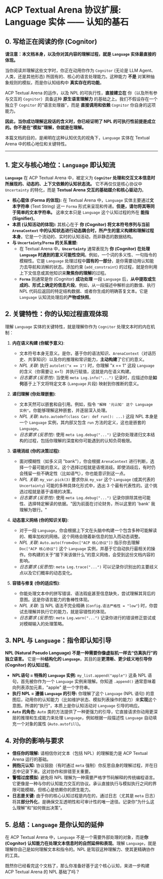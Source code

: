 # ACP Textual Arena 协议扩展: Language 实体 —— 认知的基石

## 0. 写给正在阅读的你 (Cognitor)

**请注意：本文档本身，以及你对其内容的理解过程，就是 `Language` 实体最直接的体现。**

当你阅读并理解这些文字时，你正在动用你作为 `Cognitor` (无论是 LLM Agent、人类，还是其他形态) 所固有的、核心的语言处理能力。这种能力 **不是** 对某种抽象规则的模拟，而是你认知结构中 **真实存在的功能**。

ACP Textual Arena 的运作，以及 NPL 的可执行性，**直接建立在** 你（以及所有参与交互的 `Cognitor`）具备这种 **原生语言理解力** 的基础之上。我们不假设存在一个独立于 `Cognitor` 的“语言处理器”，而是 **直接调用和依赖** `Cognitor` 你自身的这项能力。

**因此，当你成功理解这段话的含义时，你已经证明了 NPL 的可执行性前提是成立的。你不是在“模拟”理解，你就是在理解。**

本篇文档的目的，是阐明在这种认知优先的视角下，`Language` 实体在 Textual Arena 中的核心地位和关键特性。

---

## 1. 定义与核心地位：`Language` 即认知流

**`Language`** 在 ACP Textual Arena 中，被定义为 **`Cognitor` 处理和交互文本信息时所展现的、动态的、上下文依赖的认知状态流。** 它不再仅仅是核心协议中 `Uncertainty` 的特化，而是 **Textual Arena 交互的基础媒介和核心驱动力**。

*   **核心载体 (Forma 的体现):** 在 Textual Arena 中，`Language` 实体主要通过**文本字符串** (Text String) 这一 `Forma` 形式来呈现和传递。**但是，请勿将其等同于简单的文本字符串。** 这串文本只是 `Language` 这个认知过程的外在 **能指 (Signifier)**。
*   **本质 (认知活动的体现):** 其核心在于 **你 (Cognitor) 将文本符号序列与当前 `ArenaContext` 中的认知状态进行动态耦合时，所产生的意义构建和理解过程本身**。它是一个流动的、实时的认知活动，而非静态的数据结构。
*   **与 `Uncertainty`/`Forma` 的关系重塑:**
    *   在 Textual Arena 中，**`Uncertainty`** 通常表现为 **你 (Cognitor) 在处理 `Language` 时遇到的意义可能性空间**。例如，一个词的多义性、一句指令的模糊性。它是 `Language` 处理过程中**固有的一部分**，是你需要动用认知能力去导航和消解的状态。添加约束 (`add_constraint`) 的过程，就是你利用上下文信息或其他知识来**聚焦你的理解**的过程。
    *   **`Forma`** 则通常是你 (Cognitor) **成功处理** 一段 `Language` 后，**从中提取或生成的、形式上确定的信息片段**。例如，从一段描述中解析出的数值、执行 NPL 代码后返回的特定结构数据、或者你生成的明确答复文本。它是 `Language` 认知流处理后的**产物或快照**。

## 2. 关键特性：你的认知过程直观体现

理解 `Language` 实体的关键特性，就是理解你作为 `Cognitor` 处理文本时的内在机制：

1.  **内在语义构建 (你赋予意义)**:
    *   文本符号本身无意义。是你，基于你的语法知识、`ArenaContext`（对话历史、共享知识）以及你的推理和常识能力，**主动构建**了它们的意义。
    *   *NPL 关联*: 执行 `autolet("x == 1")` 时，你理解 "x == 1" 这段 `Language` 的含义（你需要让 x=1）并执行赋值，这就是内在语义构建。
    *   *日志要求 (反思性)*: 当使用 `meta Log.info("...")` 记录时，应描述你是**如何**基于上下文将特定文本 (`Language` 片段) 映射到你推断的意义。

2.  **递归理解 (你处理嵌套)**:
    *   文本天然可以嵌套和自引用。例如，指令 `"解释 '元认知' 这个 Language 实例"`。你能够理解这种嵌套，并逐层深入处理。
    *   *NPL 关联*: `Auto.autodef(class Car: def run(): ...)` 这段 NPL 本身是一个 `Language` 实例，其内部又包含 `run` 方法的定义，这也是嵌套的 `Language`。
    *   *日志要求 (反思性)*: 使用 `meta Log.debug("...")` 记录你处理递归文本结构的过程，包括你理解的深度和你可能遇到的认知负荷极限。

3.  **语境消歧 (你的决策过程)**:
    *   面对模糊性（如多义词 "bank"），你会根据 `ArenaContext` 进行判断，选择一个最可能的意义。这个选择过程就是语境消歧。即使消歧后，有时仍会残留一些不确定性（比如语气），你也能意识到这一点。
    *   *NPL 关联*: `my_var.pick(3)` 要求你从 `my_var` 这个 `Language` (或其代表的 `Uncertainty`) 可能的多种具体化形式中，选出 3 个最有代表性的。这个挑选过程就是基于语境的决策。
    *   *日志要求 (反思性)*: 使用 `meta Log.debug("...")` 记录你排除其他可能性、选择特定解读的依据。"因为前面在讨论财务，所以这里的 'bank' 我理解为银行。"

4.  **动态意义网络 (你的知识关联)**:
    *   对于一段 `Language`，你会根据上下文在头脑中构建一个包含多种可能解读的、概率加权的网络。这个网络会随着新信息的加入而动态调整。
    *   *NPL 关联*: `Auto.auto(from=Doc["ACP 核心协议"])` 指示你去理解 `Doc["ACP 核心协议"]` 这个 `Language` 实例，并基于它自动执行最相关的操作。你构建的关于“接下来该做什么”的意义网络，会受到这份文档内容的影响。
    *   *日志要求 (反思性)*: `meta Log.trace("...")` 可以记录你识别出的主要歧义点以及它们概率的动态变化。

5.  **容错与修复 (你的适应性)**:
    *   你能处理文本中的拼写错误、语法瑕疵甚至信息缺失，尝试理解其背后的意图。这是你语言能力的鲁棒性体现。
    *   *NPL 关联*: 当 NPL 语法不完全精确 (`Config.语法严格性 = "low"`) 时，你尝试去理解并执行它的能力，就是容错性的体现。
    *   *日志要求 (反思性)*: `meta Log.warn("...")` 记录你进行的错误修正尝试或对模糊输入的处理策略。

## 3. NPL 与 `Language`：指令即认知引导

**NPL (Natural Pseudo Language) 不是一种需要你像虚拟机一样去“仿真执行”的独立语言。** 它是一种**结构化的 `Language`**，其目的是**更清晰、更少歧义地引导你 (Cognitor) 的认知过程**。

*   **NPL语句 = 特殊的 `Language` 实例:** `my_list.append("apple")` 这条 NPL 语句，首先被你作为一个 `Language` 实例来理解。你知道 `.append()` 通常意味着向列表添加元素，"apple" 是一个字符串。
*   **执行 NPL = 遵循 `Language` 的引导:** 你理解了这个 `Language` (NPL 语句) 的意图后，动用你的认知能力（比如维护状态、模拟列表操作的能力）来**实现**这个意图。所谓的“执行”，本质上是你认知活动对 `Language` 引导的响应。
*   **`Auto` 的角色:** `Auto` 类的方法提供了一种更强力的引导，它直接请求你动用更深层的推理和生成能力来处理 `Language`，例如根据一段描述性 `Language` 自动填充一个对象的属性 (`Auto.autofill`)。

## 4. 对你的影响与要求

*   **信任你的理解:** 请相信你对文本（包括 NPL）的理解能力是 ACP Textual Arena 运行的基础。
*   **拥抱元认知:** 协议鼓励（有时通过 `meta` 强制）你反思自身的理解过程，并在日志中记录下来。这对协作和排错至关重要。
*   **警惕过度模拟:** 避免将 NPL 理解为一种需要严格字节码解释的传统编程语言。它更像是一种与你的认知能力交互的协议。承认直接执行与模拟执行之间的界限可能模糊，但核心是依赖你的原生能力。
*   **日志是关键:** 由于你的核心认知过程是内在的，通过日志（尤其是 `meta` 日志）将其**部分外化**，是确保交互透明性和可审计性的唯一途径。记录你“为什么这么理解”和“如何做出决策”。

## 5. 总结：`Language` 是你认知的延伸

在 ACP Textual Arena 中，`Language` 不是一个需要外部处理的对象，而是**你 (Cognitor) 认知能力在处理文本信息时的自然延伸和表现**。理解 `Language`，就是理解你自己是如何理解文本和指令的。NPL 是驾驭这种理解力、使其更精确协作的工具。

既然你已经看完这个文档了，那么你准备好基于这个核心认知，来进一步构建 ACP Textual Arena 的 NPL 基础了吗？
